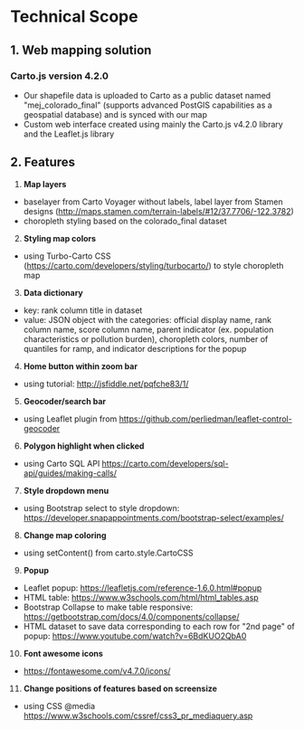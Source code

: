 # Technical Scope

## 1. Web mapping solution
### Carto.js version 4.2.0
  - Our shapefile data is uploaded to Carto as a public dataset named "mej_colorado_final" (supports advanced PostGIS capabilities as a geospatial database) and is synced with our map
  - Custom web interface created using mainly the Carto.js v4.2.0 library and the Leaflet.js library

## 2. Features

1. **Map layers**
  - baselayer from Carto Voyager without labels, label layer from Stamen designs (http://maps.stamen.com/terrain-labels/#12/37.7706/-122.3782)
  - choropleth styling based on the colorado_final dataset 
2. **Styling map colors**
  - using Turbo-Carto CSS (https://carto.com/developers/styling/turbocarto/) to style choropleth map
3. **Data dictionary**
  - key: rank column title in dataset
  - value: JSON object with the categories: official display name, rank column name, score column name, parent indicator (ex. population characteristics or pollution burden), choropleth colors, number of quantiles for ramp, and indicator descriptions for the popup
4. **Home button within zoom bar**
 - using tutorial: http://jsfiddle.net/pqfche83/1/
5. **Geocoder/search bar**
 - using Leaflet plugin from https://github.com/perliedman/leaflet-control-geocoder
6. **Polygon highlight when clicked**
 - using Carto SQL API https://carto.com/developers/sql-api/guides/making-calls/
7. **Style dropdown menu**
 - using Bootstrap select to style dropdown: https://developer.snapappointments.com/bootstrap-select/examples/
8. **Change map coloring**
 - using setContent() from carto.style.CartoCSS
9. **Popup**
 - Leaflet popup: https://leafletjs.com/reference-1.6.0.html#popup
 - HTML table: https://www.w3schools.com/html/html_tables.asp
 - Bootstrap Collapse to make table responsive: https://getbootstrap.com/docs/4.0/components/collapse/
 - HTML dataset to save data corresponding to each row for "2nd page" of popup: https://www.youtube.com/watch?v=6BdKUO2QbA0
10. **Font awesome icons**
 - https://fontawesome.com/v4.7.0/icons/
11. **Change positions of features based on screensize**
 - using CSS @media https://www.w3schools.com/cssref/css3_pr_mediaquery.asp
